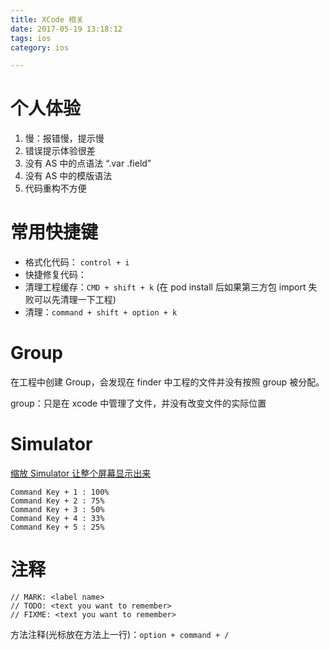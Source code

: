 ```yaml
---
title: XCode 相关
date: 2017-05-19 13:18:12
tags: ios
category: ios

---
```


# 个人体验

1. 慢：报错慢，提示慢
2. 错误提示体验很差
3. 没有 AS 中的点语法 “.var .field”
4. 没有 AS 中的模版语法
5. 代码重构不方便


<!--more-->


# 常用快捷键

- 格式化代码： `control + i`
- 快捷修复代码：
- 清理工程缓存：`CMD + shift + k`  (在 pod install 后如果第三方包 import 失败可以先清理一下工程)
- 清理：`command + shift + option + k`

# Group

在工程中创建 Group，会发现在 finder 中工程的文件并没有按照 group 被分配。

group：只是在 xcode 中管理了文件，并没有改变文件的实际位置


# Simulator 

[缩放 Simulator 让整个屏幕显示出来](https://stackoverflow.com/questions/25915915/unable-to-show-full-iphone-6-plus-simulator-window-on-non-retina-display)

```
Command Key + 1 : 100%
Command Key + 2 : 75%
Command Key + 3 : 50%
Command Key + 4 : 33%
Command Key + 5 : 25%
```

# 注释

```
// MARK: <label name>
// TODO: <text you want to remember>
// FIXME: <text you want to remember>
```

方法注释(光标放在方法上一行)：`option + command + /`